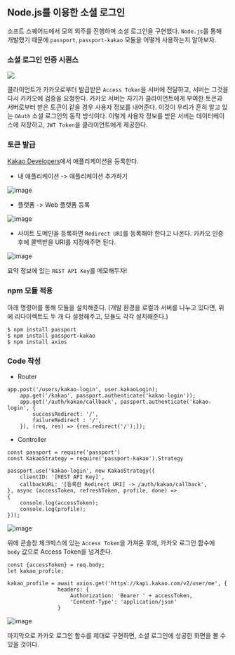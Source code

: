## Node.js를 이용한 소셜 로그인

소프트 스퀘어드에서 모의 외주를 진행하며 소셜 로그인을 구현했다. `Node.js`를 통해 개발했기 때문에 `passport`, `passport-kakao` 모듈을 어떻게 사용하는지 알아보자.

### 소셜 로그인 인증 시퀀스

![](https://img1.daumcdn.net/thumb/R1280x0/?scode=mtistory2&fname=https%3A%2F%2Fblog.kakaocdn.net%2Fdn%2FbBlXXO%2Fbtq3UtSgwBs%2F8fONc8X5v6L3orbvjqxP3k%2Fimg.png)

클라이언트가 카카오로부터 발급받은 `Access Token`을 서버에 전달하고, 서버는 그것을 다시 카카오에 검증을 요청한다. 카카오 서버는 자기가 클라이언트에게 부여한 토큰과 서버로부터 받은 토큰이 같을 경우 사용자 정보를 내어준다. 이것이 우리가 흔히 알고 있는 `OAuth` 소셜 로그인의 동작 방식이다. 이렇게 사용자 정보를 받은 서버는 데이터베이스에 저장하고, `JWT Token`을 클라이언트에게 제공한다.

### 토큰 발급

[Kakao Developers](https://developers.kakao.com)에서 애플리케이션을 등록한다.

- 내 애플리케이션 -> 애플리케이션 추가하기

![image](https://user-images.githubusercontent.com/78870076/124544034-52f64f80-de61-11eb-8f19-6e440699a7e7.png)

- 플랫폼 -> Web 플랫폼 등록

![image](https://user-images.githubusercontent.com/78870076/124544111-74efd200-de61-11eb-9aa1-51621aca32a8.png)

- 사이트 도메인을 등록하면 `Redirect URI`를 등록해야 한다고 나온다. 카카오 인증 후에 콜백받을 URI를 지정해주면 된다.

![image](https://user-images.githubusercontent.com/78870076/124544193-a2d51680-de61-11eb-8d6b-6b2b2b45404d.png)

요약 정보에 있는 `REST API Key`를 메모해두자!

### npm 모듈 적용

아래 명령어를 통해 모듈을 설치해준다. (개발 환경을 로컬과 서버를 나누고 있다면, 위에 리다이렉트도 두 개 다 설정해주고, 모듈도 각각 설치해준다.)

```
$ npm install passport
$ npm install passport-kakao
$ npm install axios
```

### Code 작성

- Router

```
app.post('/users/kakao-login', user.kakaoLogin);
    app.get('/kakao', passport.authenticate('kakao-login'));
    app.get('/auth/kakao/callback', passport.authenticate('kakao-login', {
        successRedirect: '/',
        failureRedirect : '/',
    }), (req, res) => {res.redirect('/');});
```

- Controller

```
const passport = require('passport')
const KakaoStrategy = require('passport-kakao').Strategy

passport.use('kakao-login', new KakaoStrategy({ 
    clientID: '[REST API Key]',
    callbackURL: '[등록한 Redirect URI] -> /auth/kakao/callback', 
}, async (accessToken, refreshToken, profile, done) => 
{   
    console.log(accessToken);
    console.log(profile); 
}));
```

![image](https://user-images.githubusercontent.com/78870076/124545002-33602680-de63-11eb-9cfe-4b5b8f1c488d.png)

위에 콘솔창 체크박스에 있는 `Access Token`을 가져온 후에, 카카오 로그인 함수에 `body` 값으로 Access Token을 넘겨준다.

```
const {accessToken} = req.body;
let kakao_profile;

kakao_profile = await axios.get('https://kapi.kakao.com/v2/user/me', {
                headers: {
                    Authorization: 'Bearer ' + accessToken,
                    'Content-Type': 'application/json'
                }
```

![image](https://user-images.githubusercontent.com/78870076/124545111-64405b80-de63-11eb-9c23-bda461c27dff.png)

마지막으로 카카오 로그인 함수를 제대로 구현하면, 소셜 로그인에 성공한 화면을 볼 수 있을 것이다.


